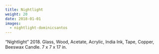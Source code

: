 ```yaml
---
title: Nightlight
weight: 20
date: 2018-01-01
images:
  - nightlight-dominicsantos
---
```

“Nightlight” 2018. Glass, Wood, Acetate, Acrylic, India Ink, Tape, Copper, Beeswax Candle. 7 x 7 x 17 in.